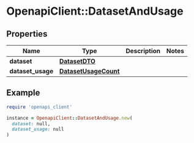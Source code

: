 # OpenapiClient::DatasetAndUsage

## Properties

| Name | Type | Description | Notes |
| ---- | ---- | ----------- | ----- |
| **dataset** | [**DatasetDTO**](DatasetDTO.md) |  |  |
| **dataset_usage** | [**DatasetUsageCount**](DatasetUsageCount.md) |  |  |

## Example

```ruby
require 'openapi_client'

instance = OpenapiClient::DatasetAndUsage.new(
  dataset: null,
  dataset_usage: null
)
```

